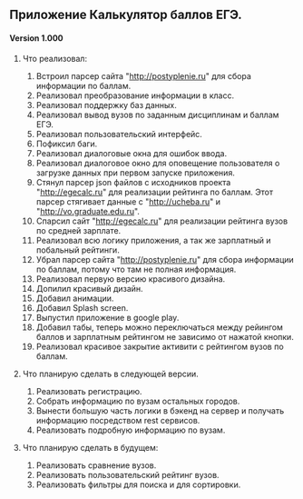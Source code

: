 ## Приложение Калькулятор баллов ЕГЭ.
#### Version 1.000
1. Что реализовал:
    1. Встроил парсер сайта "http://postyplenie.ru" для сбора информации по баллам.
    2. Реализовал преобразование информации в класс.
    3. Реализовал поддержку баз данных.
    4. Реализовал вывод вузов по заданным дисциплинам и баллам ЕГЭ.
    5. Реализовал пользовательский интерфейс.
    6. Пофиксил баги.
    7. Реализовал диалоговые окна для ошибок ввода.
    8. Реализовал диалоговое окно для оповещение пользователя о загрузке данных при первом запуске приложения.
    9. Стянул парсер json файлов с исходников проекта "http://egecalc.ru" для реализации рейтинга по баллам. Этот парсер стягивает данные с "http://ucheba.ru" и "http://vo.graduate.edu.ru".
    10. Спарсил сайт "http://egecalc.ru" для реализации рейтинга вузов по средней зарплате.
    11. Реализовал всю логику приложения, а так же зарплатный и побальный рейтинги.
    12. Убрал парсер сайта "http://postyplenie.ru" для сбора информации по баллам, потому что там не полная информация.
    13. Реализовал первую версию красивого дизайна.
    14. Допилил красивый дизайн.
    15. Добавил анимации.
    16. Добавил Splash screen.
    17. Выпустил приложение в google play.
    18. Добавил табы, теперь можно переключаться между рейингом баллов и зарплатным рейтингом не зависимо от нажатой кнопки.
    19. Реализовал красивое закрытие активити с рейтингом вузов по баллам.    

2. Что планирую сделать в следующей версии.
    1. Реализовать регистрацию.
    2. Собрать информацию по вузам остальных городов.
    3. Вынести большую часть логики в бэкенд на сервер и получать информацию посредством rest сервисов.
    4. Реализовать подробную информацию по вузам.
    
3. Что планирую сделать в будущем:
    1. Реализовать сравнение вузов.
    2. Реализовать пользовательский рейтинг вузов.
    3. Реализовать фильтры для поиска и для сортировки.
    


